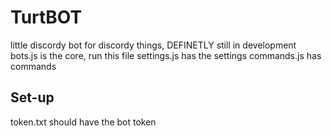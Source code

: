 # TurtBOT
little discordy bot for discordy things, DEFINETLY still in development
bots.js is the core, run this file
settings.js has the settings
commands.js has commands
## Set-up
token.txt should have the bot token


